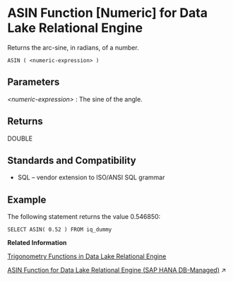 <!-- loioa534668f84f2101599958685dfc4673b -->

# ASIN Function \[Numeric\] for Data Lake Relational Engine

Returns the arc-sine, in radians, of a number.



```
ASIN ( <numeric-expression> )
```



<a name="loioa534668f84f2101599958685dfc4673b__ASIN_parm1"/>

## Parameters

 *<numeric-expression\>*
 :   The sine of the angle.

 

<a name="loioa534668f84f2101599958685dfc4673b__ASIN_returns1"/>

## Returns

DOUBLE



<a name="loioa534668f84f2101599958685dfc4673b__ASIN_standards1"/>

## Standards and Compatibility

-   SQL – vendor extension to ISO/ANSI SQL grammar



<a name="loioa534668f84f2101599958685dfc4673b__ASIN_example1"/>

## Example

The following statement returns the value 0.546850:

```
SELECT ASIN( 0.52 ) FROM iq_dummy
```

**Related Information**  


[Trigonometry Functions in Data Lake Relational Engine](trigonometry-functions-in-data-lake-relational-engine-caafd14.md "Some numeric functions return trigonometric information.")

[ASIN Function for Data Lake Relational Engine (SAP HANA DB-Managed)](https://help.sap.com/viewer/a898e08b84f21015969fa437e89860c8/2023_1_QRC/en-US/a56e5e54ba234675b4a5c30b13e933e9.html "Returns the arc-sine, in radians, of a number.") :arrow_upper_right:

